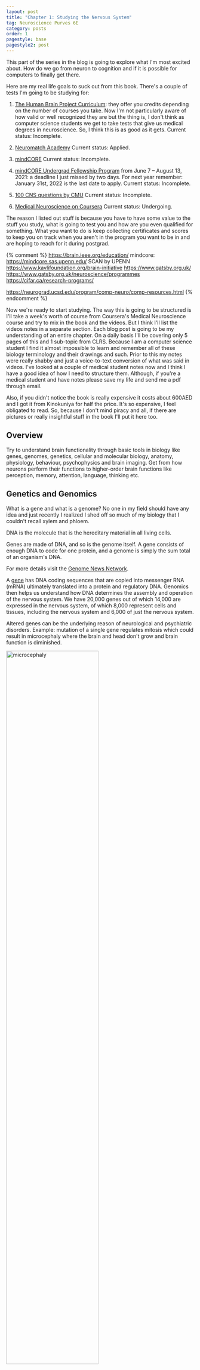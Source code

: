 ```yaml
---
layout: post
title: "Chapter 1: Studying the Nervous System"
tag: Neuroscience Purves 6E
category: posts
order: 1
pagestyle: base
pagestyle2: post
---
```

This part of the series in the blog is going to explore what I'm most excited about. How do we go from neuron to cognition and if it is possible for computers to finally get there.

Here are my real life goals to suck out from this book. There's a couple of tests I'm going to be studying for:

1. [The Human Brain Project Curriculum](https://www.humanbrainproject.eu/en/education/participatecollaborate/curriculum/): they offer you credits depending on the number of courses you take. Now I'm not particularly aware of how valid or well recognized they are but the thing is, I don't think as computer science students we get to take tests that give us medical degrees in neuroscience. So, I think this is as good as it gets. Current status: Incomplete.

2. [Neuromatch Academy](https://www.neuromatchacademy.org/) Current status: Applied.

3. [mindCORE](https://mindcore.sas.upenn.edu/education/) Current status: Incomplete.

4. [mindCORE Undergrad Fellowship Program](https://mindcore.sas.upenn.edu/research/summer/) from June 7 – August 13, 2021: a deadline I just missed by two days. For next year remember: January 31st, 2022 is the last date to apply. Current status: Incomplete.

5. [100 CNS questions by CMU](https://www.cns.caltech.edu/academics/100questions.html) Current status: Incomplete.

6. [Medical Neuroscience on Coursera](https://www.coursera.org/learn/medical-neuroscience) Current status: Undergoing.

The reason I listed out stuff is because you have to have some value to the stuff you study, what is going to test you and how are you even qualified for something. What you want to do is keep collecting certificates and scores to keep you on track when you aren't in the program you want to be in and are hoping to reach for it during postgrad.

{% comment %}
https://brain.ieee.org/education/
mindcore: https://mindcore.sas.upenn.edu/
SCAN by UPENN
https://www.kavlifoundation.org/brain-initiative
https://www.gatsby.org.uk/
https://www.gatsby.org.uk/neuroscience/programmes
https://cifar.ca/research-programs/

https://neurograd.ucsd.edu/program/comp-neuro/comp-resources.html
{% endcomment %}

Now we're ready to start studying. The way this is going to be structured is I'll take a week's worth of course from Coursera's Medical Neuroscience course and try to mix in the book and the videos. But I think I'll list the videos notes in a separate section. Each blog post is going to be my understanding of an entire chapter. On a daily basis I'll be covering only 5 pages of this and 1 sub-topic from CLRS. Because I am a computer science student I find it almost impossible to learn and remember all of these biology terminology and their drawings and such. Prior to this my notes were really shabby and just a voice-to-text conversion of what was said in videos. I've looked at a couple of medical student notes now and I think I have a good idea of how I need to structure them. Although, if you're a medical student and have notes please save my life and send me a pdf through email.

Also, if you didn't notice the book is really expensive it costs about 600AED and I got it from Kinokuniya for half the price. It's so expensive, I feel obligated to read. So, because I don't mind piracy and all, if there are pictures or really insightful stuff in the book I'll put it here too.

## Overview

Try to understand brain functionality through basic tools in biology like genes, genomes, genetics, cellular and molecular biology, anatomy, physiology, behaviour, psychophysics and brain imaging. Get from how neurons perform their functions to higher-order brain functions like perception, memory, attention, language, thinking etc.

## Genetics and Genomics

What is a gene and what is a genome? No one in my field should have any idea and just recently I realized I shed off so much of my biology that I couldn't recall xylem and phloem.

DNA is the molecule that is the hereditary material in all living cells.

Genes are made of DNA, and so is the genome itself. A gene consists of enough DNA to code for one protein, and a genome is simply the sum total of an organism's DNA.

For more details visit the [Genome News Network](http://www.genomenewsnetwork.org/resources/whats_a_genome/Chp1_4_1.shtml).

A [gene](https://en.wikipedia.org/wiki/Gene) has DNA coding sequences that are copied into messenger RNA (mRNA) ultimately translated into a protein and regulatory DNA. Genomics then helps us understand how DNA determines the assembly and operation of the nervous system. We have 20,000 genes out of which 14,000 are expressed in the nervous system, of which 8,000 represent cells and tissues, including the nervous system and 6,000 of just the nervous system.

Altered genes can be the underlying reason of neurological and psychiatric disorders. Example: mutation of a single gene regulates mitosis which could result in microcephaly where the brain and head don't grow and brain function is diminished.

<img alt="microcephaly" src="/images/2021/neuroscience/microcephaly.png" height="70%" width="70%">

Apart from this, mutant genes can cause degenerative disorders like Parkinson's and Huntington's. So gene-based therapies might be the answer to these diseases. You do have to remember it's not such a proportional relationship between genes and diseases, genomic information doesn't solely decide on how the brain operates. We need to understand cell biology, anatomy, physiology and neural circuitry.

## Cellular Components of the Nervous System

There's a saucy fight here. We're looking at the 1930's and Cajal and Golgi are fighting about the structure of the nerve cell. Golgi says nerve cells create an interconnected network as a unit and Cajal says they communicate through synapses, which meant that ultimately the unit of a neuron was smaller. Cajal is correct, but both get awarded. Then scientists find out about these synapses.

Then two broad categories are formed: nerve cells or neurons and glial cells/glia or neuroglia.

+ Neuron: electrical signaling
+ Glia: support that signaling (like bras and boobs), develop the nervous system, and help in repair and regrowth of it.

## Neurons

<img alt="neuron" src="/images/2021/neuroscience/neuron.gif" height="70%" width="70%">

We all know neurons because of the synaptic connections they form. This highlights the two main parts of a neuron: dendrites and the axon. Most neurons have only one axon as branching are not as elaborate as the one seen in dendrites. Dendrites take synaptic inputs from the axon terminals of other neurons.

<img alt="neuron" src="/images/2021/neuroscience/neuron.png" height="120%" width="120%">

(I know it's a horrible drawing, but given the amount of time I spend on such shit it's acceptable as long as it looks like what it's supposed to look like)

In red I've marked the convergence, and here the degree of convergence is the number of inputs to that neuron.

In green divergence, which is number of targets innervated by any one neuron.

Synaptic connections are made and typically the axon terminal of the presynaptic neuron is adjacent to the postsynaptic neuron's receptors of the target cell. During a synapse neurotransmitters traverse through the extracellular space between called a synaptic cleft: which helps in the diffusion, binding and degradation of these neurotransmitters.

Information from the synapses is read-out at the axon and relayed as electric signals for a few micrometers.

+ Local circuit neurons or interneurons: short axons
+ Projection neurons: extend large distances. Ex: from spinal cord to foot.
+ Action Potential: spikes/electric signals are all-or-nothing changes in the electric potential across the nerve cell membrane to convey information.
+ Synapses: chemical synapse and electrical synapse.
+ Synaptic vesicles: secretory organelles at the presynaptic terminal, circular structures filled with neurotransmitters/neuroactive molecules.

## Glial Cells

+ It doesn't participate in synaptic transmission.
+ Have supportive functions that help in defining synaptic connections.
+ Give rise to new glia.
+ Modulate rate of nerve signal propogation and synaptic action by controlling metabolism of neurotransmitters near the synaptic cleft.
+ Provide a <span data-tooltip="Scaffolds are materials that have been engineered to cause desirable cellular interactions to contribute to the formation of new functional tissues for medical purposes. Cells are often 'seeded' into these structures capable of supporting three-dimensional tissue formation." data-tooltip-position="bottom"><i>scaffold</i></span> for neural developments.
+ Recovery from neural injury.
+ Interface between the brain and the immune system.
+ Facilitate convective flow of interstitial fluid through the brain during sleep to wash out the metabolic waste.

There are three types of glial cells:
1. Astrocytes
2. Oligodendrocytes
3. Microglial cells

### Astrocytes

+ Restricted to the <span data-tooltip="The brain and spinal cord" data-tooltip-position="bottom"><i>CNS</i></span>.
+ They have a <span data-tooltip="astral" data-tooltip-position="bottom"><i>starlike</i></span> appearance.
+ Maintains the chemical environment for neurological signaling.
+ Forms the blood-brain barrier.
+ Secrete substances that that influence the formation of new synaptic connections.
+ A subset of astrocytes retain the characteristics of the stem cell.

### Oligodendrocytes

+ Restricted to the <span data-tooltip="The brain and spinal cord" data-tooltip-position="bottom"><i>CNS</i></span>.
+ Lay down a lipid-rich wrapping around some axons. Myelin increases the speed of transmission of  electrical signals.
+ In the <span data-tooltip="peripheral nervous system" data-tooltip-position="bottom"><i>PNS</i></span> the cells that provide the myelin are called **Schwann Cells**.
+ In the mature nervous system subsets of the oligodendrocytes and schwann cells retain neural stem properties and can generate new oligodendrocytes and schwann cells in response to injury.

### Microglial Cells

+ Derived from hematopoietic precusrsor cells (but some from neural precursor cells).
+ They share properties with microphages.
+ Are scavenger cells that remove cellular debris from injury sites.
+ Secrete signaling molecules(like cytokines) to modulate the local inflammation and influence whether other cells die or live.
+ Microglia at the site of brain injury dramatically increase.

In addition to these three, we have **glial stem cells**. These reatin the capacity to proliferate and generate glia and sometimes neurons.

Some of the astrocytes and oligodendrocytes(polydendrocytes) have properties of proliferation, self-renewal, and the capacity to make all cell classes of a particular tissue.

## Cellular Diversity in Nervous System

86 billion different types of neurons are known to exist.

## Neural Circuits

Neurons don't function in isolation, they form **neural circuits**.

Neuropil: What a synaptic connection constitutes of (dendrites, axon, glial processes).

Afferent Neurons: Carry information to the brain or spinal cord.

Efferent Neurons: Carry information away from the brain or spinal cord.

[Myotactic Reflex]

## Organization of Human Nervous System

Neural circuits processes information for sensory, motor and associational systems.

CNS: brain(cerebral hemispheres, diencephalon, cerebellum, and brainstem) + spinal cord

PNS: The PNS consists of the nerves and ganglia outside the brain and spinal cord: <span data-tooltip="link sensory receptors on the body surface to processing parts in the CNS." data-tooltip-position="bottom"><i>sensory neurons</i></span> and <span data-tooltip="has two parts: somatic and autonomic motor division" data-tooltip-postion="bottom"><i>motor portion</i></span>. The peripheral nervous system is divided into the somatic nervous system and the autonomic nervous system. Somatic nervous system are motor axons that connect the brain and the spinal cord to skeletal muscles. Visceral/autonomic motor division is made up of cells and axons that innervate smooth muscle, cardiac muscle, and glands.

Gray Matter: accumulation of <mark>cell bodies and neuropil</mark> in the brain and the spinal cord.

White Matter: (light appearance due to lipid in myelin) refers to axon tracts and commissures.

Nucleus: Local accumulation of neurons with roughly similar functions.

Cortex: Sheet-like arrays of nerve cells.

Tracts: 

Commissures: 

Columns:

[Quiz Guide](https://quizlet.com/au/238594832/neuroscience-cells-of-cns-and-basic-orientation-flash-cards/)